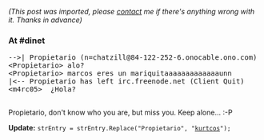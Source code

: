 *(This post was imported, please [contact](#/contact) me if there's anything wrong with it. Thanks in advance)*

<div class="entry-body">
<h3>At #dinet</h3>
<p>
	<pre>
--&gt;|	Propietario (n=chatzill@84-122-252-6.onocable.ono.com) has joined #dinet
&lt;Propietario&gt;	alo?
&lt;Propietario&gt;	marcos eres un mariquitaaaaaaaaaaaaaunn
|&lt;--	Propietario has left irc.freenode.net (Client Quit)
&lt;m4rc05&gt;	&#191;Hola?
	</pre>
</p>
<p>
	Propietario, don't know who you are, but miss you. Keep alone... :-P
</p>
<p>
	<b>Update:</b> <code>strEntry = strEntry.Replace("Propietario", "<a href="http://julitros.wordpress.com/">kurtcos</a>");</code>
</p>
</div>
